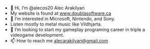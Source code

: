 - 👋 Hi, I’m @alecos20 Alec Arakilyan
- My website is found at www.doublasoftware.ca
- 👀 I’m interested in Microsoft, Nintendo, and Sony. 
- Listen mostly to metal music like Vildhjarta.
- 💞️ I’m looking to start my gameplay programing career in triple a videogame development.
- 📫 How to reach me alecarakilyan@gmail.com

<!---
alecos20/alecos20 is a ✨ special ✨ repository because its `README.md` (this file) appears on your GitHub profile.
You can click the Preview link to take a look at your changes.
--->
